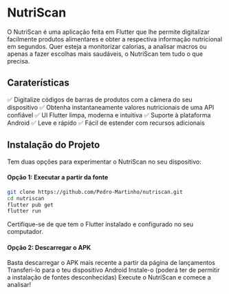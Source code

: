 # NutriScan

O NutriScan é uma aplicação feita em Flutter que lhe permite digitalizar facilmente produtos alimentares e obter a respectiva informação nutricional em segundos. Quer esteja a monitorizar calorias, a analisar macros ou apenas a fazer escolhas mais saudáveis, o NutriScan tem tudo o que precisa.


## Caraterísticas
✅ Digitalize códigos de barras de produtos com a câmera do seu dispositivo
✅ Obtenha instantaneamente valores nutricionais de uma API confiável
✅ UI Flutter limpa, moderna e intuitiva
✅ Suporte à plataforma Android
✅ Leve e rápido
✅ Fácil de estender com recursos adicionais


## Instalação do Projeto

Tem duas opções para experimentar o NutriScan no seu dispositivo:
#### Opção 1: Executar a partir da fonte

```bash
git clone https://github.com/Pedro-Martinho/nutriscan.git
cd nutriscan
flutter pub get
flutter run
```
Certifique-se de que tem o Flutter instalado e configurado no seu computador.


#### Opção 2: Descarregar o APK

Basta descarregar o APK mais recente a partir da página de lançamentos
Transferi-lo para o teu dispositivo Android
Instale-o (poderá ter de permitir a instalação de fontes desconhecidas)
Execute o NutriScan e comece a analisar!
